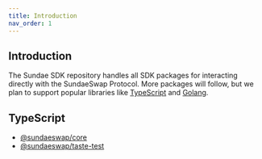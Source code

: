 ```yaml
---
title: Introduction
nav_order: 1
---
```


## Introduction
The Sundae SDK repository handles all SDK packages for interacting directly with the SundaeSwap Protocol. More
packages will follow, but we plan to support popular libraries like [TypeScript](https://www.typescriptlang.org/) and [Golang](https://go.dev/).

## TypeScript

- [@sundaeswap/core](./typescript/core/modules.html)
- [@sundaeswap/taste-test](./typescript/taste-test/modules.html)